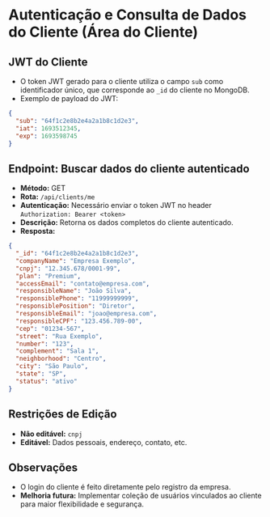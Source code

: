 # Autenticação e Consulta de Dados do Cliente (Área do Cliente)

## JWT do Cliente

- O token JWT gerado para o cliente utiliza o campo `sub` como identificador único, que corresponde ao `_id` do cliente no MongoDB.
- Exemplo de payload do JWT:

```json
{
  "sub": "64f1c2e8b2e4a2a1b8c1d2e3",
  "iat": 1693512345,
  "exp": 1693598745
}
```

## Endpoint: Buscar dados do cliente autenticado

- **Método:** GET
- **Rota:** `/api/clients/me`
- **Autenticação:** Necessário enviar o token JWT no header `Authorization: Bearer <token>`
- **Descrição:** Retorna os dados completos do cliente autenticado.
- **Resposta:**

```json
{
  "_id": "64f1c2e8b2e4a2a1b8c1d2e3",
  "companyName": "Empresa Exemplo",
  "cnpj": "12.345.678/0001-99",
  "plan": "Premium",
  "accessEmail": "contato@empresa.com",
  "responsibleName": "João Silva",
  "responsiblePhone": "11999999999",
  "responsiblePosition": "Diretor",
  "responsibleEmail": "joao@empresa.com",
  "responsibleCPF": "123.456.789-00",
  "cep": "01234-567",
  "street": "Rua Exemplo",
  "number": "123",
  "complement": "Sala 1",
  "neighborhood": "Centro",
  "city": "São Paulo",
  "state": "SP",
  "status": "ativo"
}
```

## Restrições de Edição

- **Não editável:** `cnpj`
- **Editável:** Dados pessoais, endereço, contato, etc.

## Observações

- O login do cliente é feito diretamente pelo registro da empresa.
- **Melhoria futura:** Implementar coleção de usuários vinculados ao cliente para maior flexibilidade e segurança. 